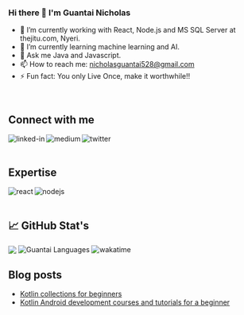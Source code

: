 ### Hi there 👋 I'm Guantai Nicholas
- 🔭 I’m currently working with React, Node.js and MS SQL Server at thejitu.com, Nyeri.
- 🌱 I’m currently learning machine learning and AI.
- 💬 Ask me Java and Javascript.
- 📫 How to reach me: nicholasguantai528@gmail.com
- ⚡ Fun fact: You only Live Once, make it worthwhile!!
<br>

## Connect with me
[<img align="left" alt="linked-in" src="https://img.shields.io/badge/linkedin-%230077B5.svg?&style=for-the-badge&logo=linkedin&logoColor=white" />](https://www.linkedin.com/in/nicholasguantai/)

[<img align="left" alt="medium" src="https://img.shields.io/badge/medium-%2312100E.svg?&style=for-the-badge&logo=medium&logoColor=white" />](https://nicholasguantai.medium.com/)

[<img align="left" alt="twitter" src="https://img.shields.io/badge/twitter-%231DA1F2.svg?&style=for-the-badge&logo=twitter&logoColor=white" />](https://twitter.com/Nicky_guants)
<br>
<br>

## Expertise
<img align="left" alt="react" src="https://img.shields.io/badge/react%20-%2320232a.svg?&style=for-the-badge&logo=react&logoColor=%2361DAFB" />
<img align="left" alt="nodejs" src="https://img.shields.io/badge/node.js%20-%2343853D.svg?&style=for-the-badge&logo=node.js&logoColor=white" />
<br>
<br>

## 📈 GitHub Stat's

<img align="center" src="https://github-readme-stats.vercel.app/api?username=NickyGuants&count_private=true&show_icons=true&theme=algolia">
<img align="center" src="https://github-readme-stats.vercel.app/api/top-langs/?username=NickyGuants&hide=html" alt="Guantai Languages" />
<img align="center" alt="wakatime" src="https://wakatime.com/badge/user/dfba5cf4-312a-47b8-a74f-e95949251991.svg?&style=for-the-badge&logo=wakatime&logoColor=white" />

## Blog posts
<!-- BLOG-POST-LIST:START -->
- [Kotlin collections for beginners](https://nicholasguantai.medium.com/kotlin-collections-for-beginners-b1bb91f79a52?source=rss-2b17da397be8------2)
- [Kotlin Android development courses and tutorials for a beginner](https://nicholasguantai.medium.com/kotlin-android-development-courses-and-tutorials-for-a-beginner-4ade55a592f1?source=rss-2b17da397be8------2)
<!-- BLOG-POST-LIST:END -->

